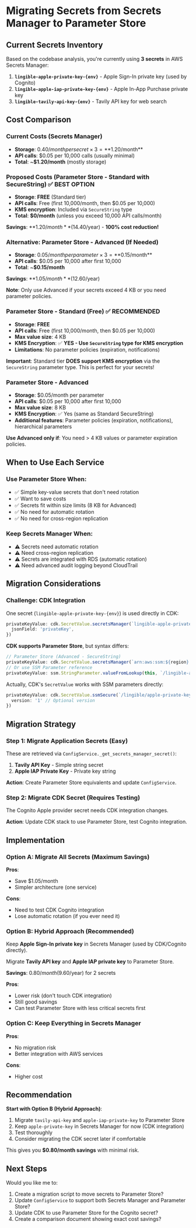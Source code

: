 # Migrating Secrets from Secrets Manager to Parameter Store

## Current Secrets Inventory

Based on the codebase analysis, you're currently using **3 secrets** in AWS Secrets Manager:

1. **`lingible-apple-private-key-{env}`** - Apple Sign-In private key (used by Cognito)
2. **`lingible-apple-iap-private-key-{env}`** - Apple In-App Purchase private key
3. **`lingible-tavily-api-key-{env}`** - Tavily API key for web search

## Cost Comparison

### Current Costs (Secrets Manager)
- **Storage**: $0.40/month per secret × 3 = **$1.20/month**
- **API calls**: $0.05 per 10,000 calls (usually minimal)
- **Total**: ~**$1.20/month** (mostly storage)

### Proposed Costs (Parameter Store - Standard with SecureString) ✅ BEST OPTION
- **Storage**: **FREE** (Standard tier)
- **API calls**: Free (first 10,000/month, then $0.05 per 10,000)
- **KMS encryption**: Included via `SecureString` type
- **Total**: **$0/month** (unless you exceed 10,000 API calls/month)

**Savings**: **$1.20/month** ($14.40/year) - **100% cost reduction!**

### Alternative: Parameter Store - Advanced (If Needed)
- **Storage**: $0.05/month per parameter × 3 = **$0.15/month**
- **API calls**: $0.05 per 10,000 after first 10,000
- **Total**: ~**$0.15/month**

**Savings**: **$1.05/month** ($12.60/year)

**Note**: Only use Advanced if your secrets exceed 4 KB or you need parameter policies.

### Parameter Store - Standard (Free) ✅ RECOMMENDED
- **Storage**: **FREE**
- **API calls**: Free (first 10,000/month, then $0.05 per 10,000)
- **Max value size**: 4 KB
- **KMS Encryption**: ✅ **YES - Use `SecureString` type for KMS encryption**
- **Limitations**: No parameter policies (expiration, notifications)

**Important**: Standard tier **DOES support KMS encryption** via the `SecureString` parameter type. This is perfect for your secrets!

### Parameter Store - Advanced
- **Storage**: $0.05/month per parameter
- **API calls**: $0.05 per 10,000 after first 10,000
- **Max value size**: 8 KB
- **KMS Encryption**: ✅ Yes (same as Standard SecureString)
- **Additional features**: Parameter policies (expiration, notifications), hierarchical parameters

**Use Advanced only if**: You need > 4 KB values or parameter expiration policies.

## When to Use Each Service

### Use Parameter Store When:
- ✅ Simple key-value secrets that don't need rotation
- ✅ Want to save costs
- ✅ Secrets fit within size limits (8 KB for Advanced)
- ✅ No need for automatic rotation
- ✅ No need for cross-region replication

### Keep Secrets Manager When:
- ⚠️ Secrets need automatic rotation
- ⚠️ Need cross-region replication
- ⚠️ Secrets are integrated with RDS (automatic rotation)
- ⚠️ Need advanced audit logging beyond CloudTrail

## Migration Considerations

### Challenge: CDK Integration

One secret (`lingible-apple-private-key-{env}`) is used directly in CDK:

```typescript
privateKeyValue: cdk.SecretValue.secretsManager(`lingible-apple-private-key-${environment}`, {
  jsonField: 'privateKey',
})
```

**CDK supports Parameter Store**, but syntax differs:

```typescript
// Parameter Store (Advanced - SecureString)
privateKeyValue: cdk.SecretValue.secretsManager(`arn:aws:ssm:${region}:${account}:parameter/lingible-apple-private-key-${environment}`)
// Or use SSM Parameter reference
privateKeyValue: ssm.StringParameter.valueFromLookup(this, `/lingible-apple-private-key-${environment}`)
```

Actually, CDK's `SecretValue` works with SSM parameters directly:

```typescript
privateKeyValue: cdk.SecretValue.ssmSecure(`/lingible/apple-private-key/${environment}`, {
  version: '1' // Optional version
})
```

## Migration Strategy

### Step 1: Migrate Application Secrets (Easy)

These are retrieved via `ConfigService._get_secrets_manager_secret()`:

1. **Tavily API Key** - Simple string secret
2. **Apple IAP Private Key** - Private key string

**Action**: Create Parameter Store equivalents and update `ConfigService`.

### Step 2: Migrate CDK Secret (Requires Testing)

The Cognito Apple provider secret needs CDK integration changes.

**Action**: Update CDK stack to use Parameter Store, test Cognito integration.

## Implementation

### Option A: Migrate All Secrets (Maximum Savings)

**Pros**:
- Save $1.05/month
- Simpler architecture (one service)

**Cons**:
- Need to test CDK Cognito integration
- Lose automatic rotation (if you ever need it)

### Option B: Hybrid Approach (Recommended)

Keep **Apple Sign-In private key** in Secrets Manager (used by CDK/Cognito directly).

Migrate **Tavily API key** and **Apple IAP private key** to Parameter Store.

**Savings**: $0.80/month ($9.60/year) for 2 secrets

**Pros**:
- Lower risk (don't touch CDK integration)
- Still good savings
- Can test Parameter Store with less critical secrets first

### Option C: Keep Everything in Secrets Manager

**Pros**:
- No migration risk
- Better integration with AWS services

**Cons**:
- Higher cost

## Recommendation

**Start with Option B (Hybrid Approach)**:
1. Migrate `tavily-api-key` and `apple-iap-private-key` to Parameter Store
2. Keep `apple-private-key` in Secrets Manager for now (CDK integration)
3. Test thoroughly
4. Consider migrating the CDK secret later if comfortable

This gives you **$0.80/month savings** with minimal risk.

## Next Steps

Would you like me to:
1. Create a migration script to move secrets to Parameter Store?
2. Update `ConfigService` to support both Secrets Manager and Parameter Store?
3. Update CDK to use Parameter Store for the Cognito secret?
4. Create a comparison document showing exact cost savings?
